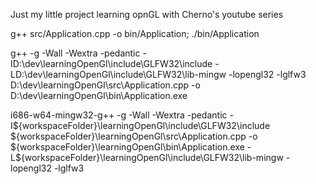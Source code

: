Just my little project learning opnGL with Cherno's youtube series

g++ src/Application.cpp -o bin/Application; ./bin/Application


g++ -g -Wall -Wextra -pedantic -ID:\dev\learningOpenGl\include\GLFW32\include -LD:\dev\learningOpenGl\include\GLFW32\lib-mingw -lopengl32 -lglfw3 D:\dev\learningOpenGl\src\Application.cpp -o D:\dev\learningOpenGl\bin\Application.exe

i686-w64-mingw32-g++ -g -Wall -Wextra -pedantic -I${workspaceFolder}\learningOpenGl\include\GLFW32\include ${workspaceFolder}\learningOpenGl\src\Application.cpp -o ${workspaceFolder}\learningOpenGl\bin\Application.exe -L${workspaceFolder}\learningOpenGl\include\GLFW32\lib-mingw -lopengl32 -lglfw3